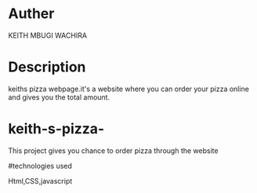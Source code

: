 
# Auther 

KEITH MBUGI WACHIRA 

# Description 

keiths pizza webpage.it's a website where you can order your pizza online and  gives you the total amount. 

# keith-s-pizza-
This project gives you chance to order pizza through the website 

#technologies used

Html,CSS,javascript

